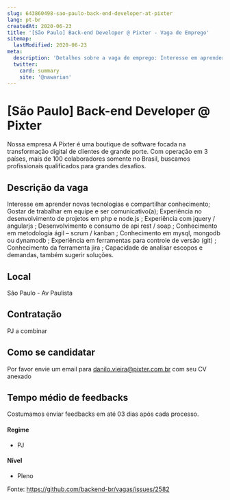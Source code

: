 ```yaml
---
slug: 643860498-sao-paulo-back-end-developer-at-pixter
lang: pt-br
createdAt: 2020-06-23
title: '[São Paulo] Back-end Developer @ Pixter - Vaga de Emprego'
sitemap:
  lastModified: 2020-06-23
meta:
  description: 'Detalhes sobre a vaga de emprego: Interesse em aprender novas tecnologias e compartilhar conhecimento; Gostar de trabalhar em equipe e ser comunicativo(a); Experiência no desenvolvimento de projetos em php e node.js ; Experiência com jquery / angularjs ; Desenvolvimento e consumo de api rest / soap ; Conhecimento em metodologia ágil – scrum / kanban ; Conhecimento em mysql, mongodb ou dynamodb ; Experiência em ferramentas para controle de versão (git) ; Conhecimento da ferramenta jira ; Capacidade de analisar escopos e demandas, também sugerir soluções.'
  twitter:
    card: summary
    site: '@nawarian'
---
```


# [São Paulo] Back-end Developer @ Pixter



Nossa empresa
A Pixter é uma boutique de software focada na transformação digital de clientes de grande porte. Com operação em 3 países, mais de 100 colaboradores somente no Brasil, buscamos profissionais qualificados para grandes desafios.


## Descrição da vaga

Interesse em aprender novas tecnologias e compartilhar conhecimento;
Gostar de trabalhar em equipe e ser comunicativo(a);
Experiência no desenvolvimento de projetos em php e node.js ;
Experiência com jquery / angularjs ;
Desenvolvimento e consumo de api rest / soap ;
Conhecimento em metodologia ágil – scrum / kanban ;
Conhecimento em mysql, mongodb ou dynamodb ;
Experiência em ferramentas para controle de versão (git) ;
Conhecimento da ferramenta jira ;
Capacidade de analisar escopos e demandas, também sugerir soluções.


## Local
São Paulo - Av  Paulista


## Contratação

PJ a combinar

## Como se candidatar

Por favor envie um email para danilo.vieira@pixter.com.br com seu CV anexado 

## Tempo médio de feedbacks

Costumamos enviar feedbacks em até 03 dias após cada processo.



#### Regime
- PJ

#### Nível

- Pleno





Fonte: https://github.com/backend-br/vagas/issues/2582